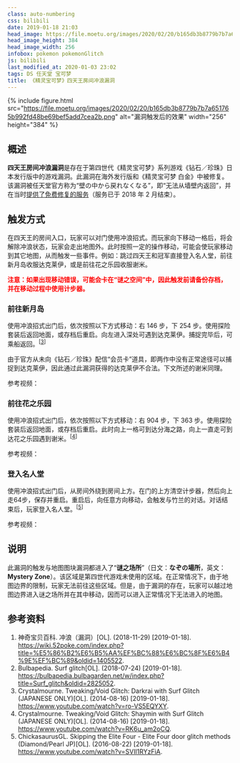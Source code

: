 ```yaml
---
class: auto-numbering
css: bilibili
date: 2019-01-18 21:03
head_image: https://file.moetu.org/images/2020/02/20/b165db3b8779b7b7a651765b992fd48be69bef5add7cea2b.png
head_image_height: 384
head_image_width: 256
infobox: pokemon pokemonGlitch
js: bilibili
last_modified_at: 2020-01-03 23:02
tags: DS 任天堂 宝可梦
title: 《精灵宝可梦》四天王房间冲浪漏洞
---
```

{% include figure.html src="https://file.moetu.org/images/2020/02/20/b165db3b8779b7b7a651765b992fd48be69bef5add7cea2b.png" alt="漏洞触发后的效果" width="256" height="384" %}

## 概述
**四天王房间冲浪漏洞**是存在于第四世代《精灵宝可梦》系列游戏《钻石／珍珠》日本发行版中的游戏漏洞。此漏洞在海外发行版和《精灵宝可梦 白金》中被修复。该漏洞被任天堂官方称为“<span lang="ja">壁の中から戻れなくなる</span>”，即“无法从墙壁内返回”，并在当时[提供了免费修复的服务](https://www.nintendo.co.jp/ds/adaj/info/index.html)（服务已于 2018 年 2 月结束）。

## 触发方式
在四天王的房间入口，玩家可以对门使用冲浪招式。而玩家向下移动一格后，将会解除冲浪状态，玩家会走出地图外。此时按照一定的操作移动，可能会使玩家移动到其它地图，从而触发一些事件。例如：跳过四天王和冠军直接登入名人堂，前往新月岛收服达克莱伊，或是前往花之乐园收服谢米。

<p style="color: #F00; font-weight: bold;">注意：如果出现移动错误，可能会卡在“谜之空间”中，因此触发前请备份存档，并在移动过程中使用计步器。</p>

### 前往新月岛
使用冲浪招式出门后，依次按照以下方式移动：右 146 步，下 254 步。使用探险套装后返回地面，或存档后重启。向左进入深处可遇到达克莱伊。捕捉完毕后，可乘船返回。<sup>[[3](#ref-3)]</sup>

由于官方从未向《钻石／珍珠》配信“会员卡”道具，即两作中没有正常途径可以捕捉到达克莱伊，因此通过此漏洞获得的达克莱伊不合法。下文所述的谢米同理。

参考视频：

<div class="bilibiliBox" data-aid="35191961" data-page="1"></div>

### 前往花之乐园
使用冲浪招式出门后，依次按照以下方式移动：右 904 步，下 363 步。使用探险套装后返回地面，或存档后重启。此时向上一格可到达分海之路，向上一直走可到达花之乐园遇到谢米。<sup>[[4](#ref-4)]</sup>

参考视频：

<div class="bilibiliBox" data-aid="35191961" data-page="2"></div>

### 登入名人堂
使用冲浪招式出门后，从房间外绕到房间上方。在门的上方清空计步器，然后向上走64步，保存并重启。重启后，向任意方向移动，会触发与竹兰的对话。对话结束后，玩家登入名人堂。<sup>[[5](#ref-5)]</sup>

参考视频：

<div class="bilibiliBox" data-aid="35192217" data-page="1"></div>

## 说明
此漏洞的触发与地图图块漏洞都进入了“**谜之场所**”（日文：**<span lang="ja">なぞの場所</span>**，英文：**<span lang="en">Mystery Zone</span>**）。该区域是第四世代游戏未使用的区域。在正常情况下，由于地图边界的限制，玩家无法前往这些区域。但是，由于漏洞的存在，玩家可以越过地图边界进入谜之场所并在其中移动，因而可以进入正常情况下无法进入的地图。

## 参考资料
1. <span id="ref-1"></span>神奇宝贝百科. 冲浪（漏洞）[OL]. (2018-11-29) [2019-01-18]. <https://wiki.52poke.com/index.php?title=%E5%86%B2%E6%B5%AA%EF%BC%88%E6%BC%8F%E6%B4%9E%EF%BC%89&oldid=1405522>.
2. <span id="ref-2"></span>Bulbapedia. Surf glitch[OL]. (2018-07-24) [2019-01-18]. <https://bulbapedia.bulbagarden.net/w/index.php?title=Surf_glitch&oldid=2825052>.
3. <span id="ref-3"></span>Crystalmourne. Tweaking/Void Glitch: Darkrai with Surf Glitch (JAPANESE ONLY)[OL]. (2014-08-16) [2019-01-18]. <https://www.youtube.com/watch?v=ro-VS5EQYXY>.
4. <span id="ref-4"></span>Crystalmourne. Tweaking/Void Glitch: Shaymin with Surf Glitch (JAPANESE ONLY)[OL]. (2014-08-16) [2019-01-18]. <https://www.youtube.com/watch?v=RK6u_am2oCQ>.
5. <span id="ref-5"></span>ChickasaurusGL. Skipping the Elite Four - Elite Four door glitch methods (Diamond/Pearl JP)[OL]. (2016-08-22) [2019-01-18]. <https://www.youtube.com/watch?v=SVIl1RYzFiA>.